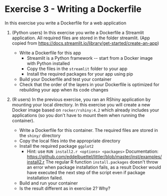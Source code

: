 # Exercise 3 - Writing a Dockerfile

In this exercise you write a Dockerfile for a web application

1. (Python users) In this exercise you write a Dockerfile a Streamlit application. All required files are stored in the folder streamlit. (App copied from https://docs.streamlit.io/library/get-started/create-an-app) 
   - Write a Dockerfile for this app
     - Streamlit is a Python framework -- start from a Docker image with Python installed
     - Copy the files in the `streamlit` folder to your app
     - Install the required packages for your app using pip
   - Build your Dockerfile and test your container
   - Check that the order of the layers in your Dockerfile is optimized for rebuilding your app when its code changes

2. (R users) In the previous exercise, you ran an RShiny application by mounting your local directory. In this exercise you will create a new Docker image based on `rocker/rshiny:4.2` which already includes your applications (so you don't have to mount them when running the container).
   - Write a Dockerfile for this container. The required files are stored in the `shiny/` directory
   - Copy the local files into the appropriate directory
   - Install the required package `ggplot2`
     - Hint: use `RUN install2.r <options> <packages>`
     Documentation: https://github.com/eddelbuettel/littler/blob/master/inst/examples/install2.r
     The regular R function `install.packages` doesn't throw an error when package installation fails, as a result Docker would have executed the next step of the script even if package installation failed.
   - Build and run your container
   - Is the result different as in exercise 2? Why? 